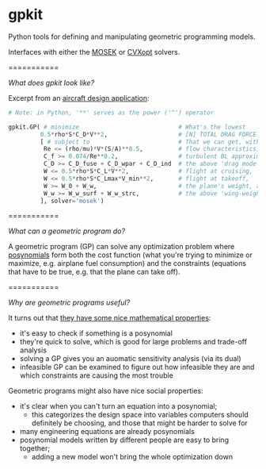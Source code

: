 # gpkit #

Python tools for defining and manipulating geometric programming models.

Interfaces with either the [MOSEK](http://mosek.com) or [CVXopt](http://cvxopt.org/) solvers.

===========

*What does gpkit look like?*

Excerpt from an [aircraft design application](http://nbviewer.ipython.org/github/appliedopt/gpkit/blob/master/examples/ipynb/simpleaircraft.ipynb):

```python
# Note: in Python, '**' serves as the power ('^') operator

gpkit.GP( # minimize                            # What's the lowest
         0.5*rho*S*C_D*V**2,                    # [N] TOTAL DRAG FORCE
         [ # subject to                         # That we can get, with our
          Re <= (rho/mu)*V*(S/A)**0.5,          # flow characteristics,
          C_f >= 0.074/Re**0.2,                 # turbulent BL approximation,
          C_D >= C_D_fuse + C_D_wpar + C_D_ind  # the above 'drag model',
          W <= 0.5*rho*S*C_L*V**2,              # flight at cruising,
          W <= 0.5*rho*S*C_Lmax*V_min**2,       # flight at takeoff,     
          W >= W_0 + W_w,                       # the plane's weight, and
          W_w >= W_w_surf + W_w_strc,           # the above 'wing-weight model'?
         ], solver='mosek')
 ```

===========

*What can a geometric program do?*

A geometric program (GP) can solve any optimization problem where [posynomials](http://en.wikipedia.org/wiki/Posynomial) form both the cost function (what you're trying to minimize or maximize, e.g. airplane fuel consumption) and the constraints (equations that have to be true, e.g. that the plane can take off). 

===========

*Why are geometric programs useful?*

It turns out that [they have some nice mathematical properties](http://stanford.edu/~boyd/papers/pdf/gp_tutorial.pdf):
  - it's easy to check if something is a posynomial
  - they're quick to solve, which is good for large problems and trade-off analysis
  - solving a GP gives you an auomatic sensitivity analysis (via its dual)
  - infeasible GP can be examined to figure out how infeasible they are and which constraints are causing the most trouble

Geometric programs might also have nice social properties:
  - it's clear when you can't turn an equation into a posynomial;
    - this categorizes the design space into variables computers should definitely be choosing, and those that might be harder to solve for
  - many engineering equations are already posynomials
  - posynomial models written by different people are easy to bring together;
      - adding a new model won't bring the whole optimization down
